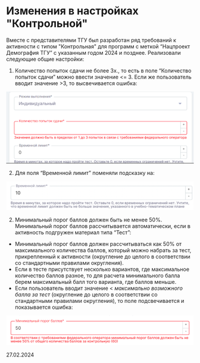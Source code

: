 # Изменения в настройках "Контрольной"

Вместе с представителями ТГУ был разработан ряд требований к активности с типом "Контрольная" для программ с меткой “Нацпроект Демография ТГУ” с указанным годом 2024 и позднее. Реализовали следующие общие настройки:

1. Количество попыток сдачи не более 3х., то есть в поле “Количество попыток сдачи” можно ввести значение <= 3. Если же пользователь вводит значение >3, то высвечивается ошибка:

![](<../../.gitbook/assets/image (249).png>)

2. Для поля “Временной лимит” поменяли подсказку на:

![](<../../.gitbook/assets/image (251).png>)

2. Минимальный порог баллов должен быть не менее 50%. Минимальный порог баллов рассчитывается автоматически, если в активность подгружен материал типа “Тест”:

* Минимальный порог баллов должен рассчитываться как 50% от максимального количества баллов, который можно набрать за тест, прикрепленный к активности (округление до целого в соответствии со стандартными правилами округления).
* Если в тесте присутствует несколько вариантов, где максимальное количество баллов разное, то для расчета минимального балла берем максимальный балл того варианта, где баллов меньше.
* Если пользователь вводит значение < _максимально возможного балла за тест_ (округление до целого в соответствии со стандартными правилами округления), то поле подсвечивается и показывается ошибка:

![](<../../.gitbook/assets/image (252).png>)

27.02.2024
